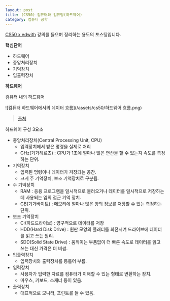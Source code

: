 ```yaml
---
layout: post
title: (CS50)-컴퓨터와 컴퓨팅(하드웨어)
category: 컴퓨터 공학
---
```




[CS50 x edwith](https://www.edwith.org/cs50/) 강의를 들으며 정리하는 용도의 포스팅입니다.



**핵심단어**

- 하드웨어
- 중앙처리장치
- 기억장치
- 입출력장치



**하드웨어**

컴퓨터 내의 하드웨어

![컴퓨터 하드웨어에서의 데이터 흐름](/assets/cs50/하드웨어 흐름.png)

> [출처](https://www.edwith.org/cs50/lecture/22799/)



하드웨어 구성 3요소

- 중앙처리장치(Central Processing Unit, CPU)
  - 입력장치에서 받은 명령을 실제로 처리
  - GHz(기가헤르츠) : CPU가 1초에 얼마나 많은 연산을 할 수 있는지 속도를 측정하는 단위.
- 기억장치
  - 입력된 명령이나 데이터가 저장되는 공간.
  - 크게 주 기억장치, 보조 기억장치로 구분됨.
- 주 기억장치
  - RAM : 응용 프로그램을 일시적으로 불러오거나 데이터를 일시적으로 저장하는데 사용되는 임의 접근 기억 장치.
  - GB(기가바이트) : 메모리에 얼마나 많은 양의 정보를 저장할 수 있는 측정하는 단위.
- 보조 기억장치
  - C:(하드드라이브) : 영구적으로 데이터를 저장
  - HDD(Hard Disk Drive) : 원판 모양의 플래터를 회전시켜 드라이브에 데이터를 읽고 쓰는 원리.
  - SDD(Solid State Drive) : 움직이는 부품없이 더 빠른 속도로 데이터를 읽고 쓰는 대신 가격은 더 비쌈.
- 입출력장치
  - 입력장치와 출력장치를 통틀어 부름.
- 입력장치
  - 사용자가 입력한 자료를 컴퓨터가 이해할 수 있는 형태로 변환하는 장치.
  - 마우스, 키보드, 스캐너 등이 있음.
- 출력장치
  - 대표적으로 모니터, 프린트를 들 수 있음.